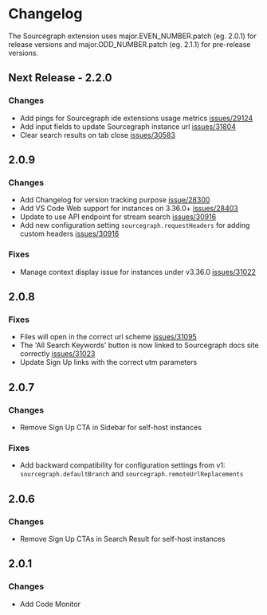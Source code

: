 # Changelog

The Sourcegraph extension uses major.EVEN_NUMBER.patch (eg. 2.0.1) for release versions and major.ODD_NUMBER.patch (eg. 2.1.1) for pre-release versions.

## Next Release - 2.2.0

### Changes

- Add pings for Sourcegraph ide extensions usage metrics [issues/29124](https://github.com/sourcegraph/sourcegraph/issues/29124)
- Add input fields to update Sourcegraph instance url [issues/31804](https://github.com/sourcegraph/sourcegraph/issues/31804)
- Clear search results on tab close [issues/30583](https://github.com/sourcegraph/sourcegraph/issues/30583)

## 2.0.9

### Changes

- Add Changelog for version tracking purpose [issue/28300](https://github.com/sourcegraph/sourcegraph/issues/28300)
- Add VS Code Web support for instances on 3.36.0+ [issues/28403](https://github.com/sourcegraph/sourcegraph/issues/28403)
- Update to use API endpoint for stream search [issues/30916](https://github.com/sourcegraph/sourcegraph/issues/30916)
- Add new configuration setting `sourcegraph.requestHeaders` for adding custom headers [issues/30916](https://github.com/sourcegraph/sourcegraph/issues/30916)

### Fixes

- Manage context display issue for instances under v3.36.0 [issues/31022](https://github.com/sourcegraph/sourcegraph/issues/31022)

## 2.0.8

### Fixes

- Files will open in the correct url scheme [issues/31095](https://github.com/sourcegraph/sourcegraph/issues/31095)
- The 'All Search Keywords' button is now linked to Sourcegraph docs site correctly [issues/31023](https://github.com/sourcegraph/sourcegraph/issues/31023)
- Update Sign Up links with the correct utm parameters

## 2.0.7

### Changes

- Remove Sign Up CTA in Sidebar for self-host instances

### Fixes

- Add backward compatibility for configuration settings from v1: `sourcegraph.defaultBranch` and `sourcegraph.remoteUrlReplacements`

## 2.0.6

### Changes

- Remove Sign Up CTAs in Search Result for self-host instances

## 2.0.1

### Changes

- Add Code Monitor

